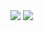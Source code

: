 <div>
    <img src="https://github-readme-stats.vercel.app/api/wakatime?username=jhyunwoo&api_domain=wakapi.dev&bg_color=1A202C&title_color=2F855A&icon_color=2F855A&text_color=ffffff&custom_title=Wakapi%20Week%20Stats&layout=compact"/>
    <img src="https://wakapi.dev/api/badge/jhyunwoo/jhyunwoo/interval:30_days?label=last%2030d"/>
</div>
